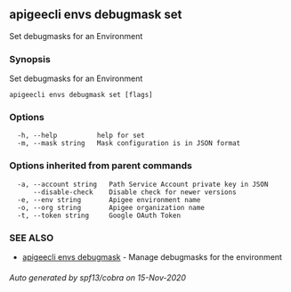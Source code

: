 ## apigeecli envs debugmask set

Set debugmasks for an Environment

### Synopsis

Set debugmasks for an Environment

```
apigeecli envs debugmask set [flags]
```

### Options

```
  -h, --help          help for set
  -m, --mask string   Mask configuration is in JSON format
```

### Options inherited from parent commands

```
  -a, --account string   Path Service Account private key in JSON
      --disable-check    Disable check for newer versions
  -e, --env string       Apigee environment name
  -o, --org string       Apigee organization name
  -t, --token string     Google OAuth Token
```

### SEE ALSO

* [apigeecli envs debugmask](apigeecli_envs_debugmask.md)	 - Manage debugmasks for the environment

###### Auto generated by spf13/cobra on 15-Nov-2020
